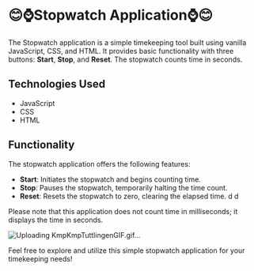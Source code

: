 # 😊⌚Stopwatch Application⌚😊

The Stopwatch application is a simple timekeeping tool built using vanilla JavaScript, CSS, and HTML. It provides basic functionality with three buttons: **Start**, **Stop**, and **Reset**. The stopwatch counts time in seconds.


## Technologies Used

- JavaScript
- CSS
- HTML
           
## Functionality

The stopwatch application offers the following features:

- **Start**: Initiates the stopwatch and begins counting time.
- **Stop**: Pauses the stopwatch, temporarily halting the time count.
- **Reset**: Resets the stopwatch to zero, clearing the elapsed time.
d
d


Please note that this application does not count time in milliseconds; it displays the time in seconds.

![Uploading KmpKmpTuttlingenGIF.gif…]()


Feel free to explore and utilize this simple stopwatch application for your timekeeping needs!
